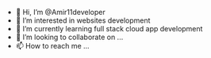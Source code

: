 - 👋 Hi, I’m @Amir11developer
- 👀 I’m interested in websites development
- 🌱 I’m currently learning full stack cloud app development
- 💞️ I’m looking to collaborate on ...
- 📫 How to reach me ...

<!---
Amir11developer/Amir11developer is a ✨ special ✨ repository because its `README.md` (this file) appears on your GitHub profile.
You can click the Preview link to take a look at your changes.
--->
